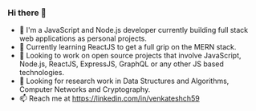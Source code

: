 ### Hi there 👋

- 🔭 I'm a JavaScript and Node.js developer currently building full stack web applications as personal projects.
- 🌱 Currently learning ReactJS to get a full grip on the MERN stack.
- 👯 Looking to work on open source projects that involve JavaScript, Node.js, ReactJS, ExpressJS, GraphQL or any other JS based technologies.
- 💬 Looking for research work in Data Structures and Algorithms, Computer Networks and Cryptography.
- 📫 Reach me at https://linkedin.com/in/venkateshch59

<!--
**venkatexh/venkatexh** is a ✨ _special_ ✨ repository because its `README.md` (this file) appears on your GitHub profile.

Here are some ideas to get you started:


- ⚡ Fun fact: ...
-->
